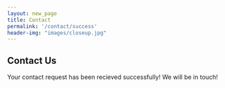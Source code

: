 ```yaml
---
layout: new_page
title: Contact
permalink: '/contact/success'
header-img: "images/closeup.jpg"
---
```


## Contact Us

Your contact request has been recieved successfully! We will be in touch!
